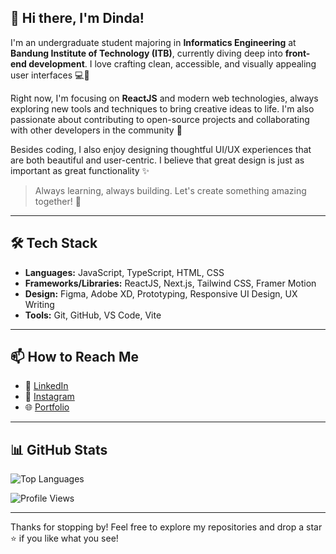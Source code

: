 ## 👋 Hi there, I'm Dinda!

I'm an undergraduate student majoring in **Informatics Engineering** at **Bandung Institute of Technology (ITB)**, currently diving deep into **front-end development**. I love crafting clean, accessible, and visually appealing user interfaces 💻🎨

Right now, I'm focusing on **ReactJS** and modern web technologies, always exploring new tools and techniques to bring creative ideas to life. I'm also passionate about contributing to open-source projects and collaborating with other developers in the community 🌱

Besides coding, I also enjoy designing thoughtful UI/UX experiences that are both beautiful and user-centric. I believe that great design is just as important as great functionality ✨

> Always learning, always building. Let's create something amazing together! 🚀

---

## 🛠️ Tech Stack
- **Languages:** JavaScript, TypeScript, HTML, CSS
- **Frameworks/Libraries:** ReactJS, Next.js, Tailwind CSS, Framer Motion
- **Design:** Figma, Adobe XD, Prototyping, Responsive UI Design, UX Writing
- **Tools:** Git, GitHub, VS Code, Vite

---

## 📫 How to Reach Me
- 💼 [LinkedIn](https://www.linkedin.com/in/adindaptri/)
- 📸 [Instagram](https://www.instagram.com/_adndaptri/)
- 🌐 [Portfolio](https://adindaputri.vercel.app)

---

## 📊 GitHub Stats
![Top Languages](https://github-readme-stats.vercel.app/api/top-langs/?username=adndax&theme=dark&hide_border=false&include_all_commits=true&count_private=false&layout=compact)

<img src="https://komarev.com/ghpvc/?username=adndax&style=flat-square" alt="Profile Views">

---

Thanks for stopping by! Feel free to explore my repositories and drop a star ⭐ if you like what you see!
